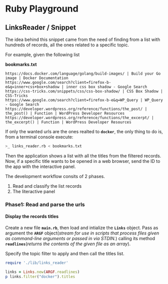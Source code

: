 # Ruby Playground

## LinksReader / Snippet

The idea behind this snippet came from the need of finding from a list with hundreds of records, all the ones related to a specific topic.

For example, given the following list

__bookmarks.txt__
```
https://docs.docker.com/language/golang/build-images/ | Build your Go image | Docker Documentation
https://www.google.com/search?client=firefox-b-e&q=inner+css+box+shadow | inner css box shadow - Google Search
https://css-tricks.com/snippets/css/css-box-shadow/ | CSS Box Shadow | CSS-Tricks
https://www.google.com/search?client=firefox-b-e&q=WP_Query | WP_Query - Google Search
https://developer.wordpress.org/reference/functions/the_post/ | the_post() | Function | WordPress Developer Resources
https://developer.wordpress.org/reference/functions/the_excerpt/ | the_excerpt() | Function | WordPress Developer Resources
```

If only the wanted urls are the ones realted to __`docker`__, the only thing to do is, from a terminal console execute:

```bash
>_ links_reader.rb < bookmarks.txt
```

Then the application shows a list with all the titles from the filtered records.  Now, if a specific title wants to be opened in a web browser, send the ID to the app with the interactive panel.

The development workflow consits of 2 phases.

1. Read and classify the list records
2. The Iiteractive panel

### Phase1: Read and parse the urls

#### Display the records titles

Create a new file __`main.rb`__, then load and intialize the __`Links`__ object. Pass as argument the __`ARGF`__ object(_stream for use in scripts that process files given as command-line arguments or passed in via STDIN._) calling its method __`readlines`__(_returns the contents of the given file as an array_).

Specify the topic filter to apply and then call the titles list.

```ruby
require './lib/links_reader'

links = Links.new(ARGF.readlines)
p links.filter("docker").titles
```